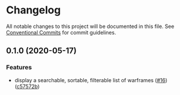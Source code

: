 # Changelog

All notable changes to this project will be documented in this file.
See [Conventional Commits](https://www.conventionalcommits.org/) for commit guidelines.

## 0.1.0 (2020-05-17)


### Features

* display a searchable, sortable, filterable list of warframes ([#16](https://github.com/CephalonTobran/web/issues/16)) ([c57572b](https://github.com/CephalonTobran/web/commit/c57572bacc9b2d70f1859160613db8d821df9522))
